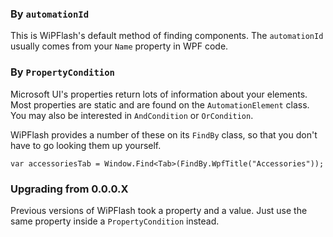 ### By `automationId` ###

This is WiPFlash's default method of finding components. The `automationId` usually comes from your `Name` property in WPF code.

### By `PropertyCondition` ###

Microsoft UI's properties return lots of information about your elements. Most properties are static and are found on the `AutomationElement` class. You may also be interested in `AndCondition` or `OrCondition`.

WiPFlash provides a number of these on its `FindBy` class, so that you don't have to go looking them up yourself.

```
var accessoriesTab = Window.Find<Tab>(FindBy.WpfTitle("Accessories"));
```

### Upgrading from 0.0.0.X ###

Previous versions of WiPFlash took a property and a value. Just use the same property inside a `PropertyCondition` instead.